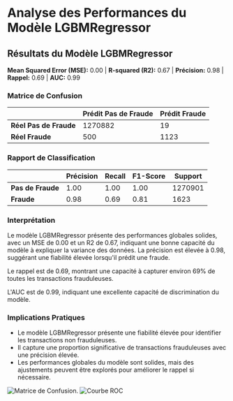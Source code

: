 # Analyse des Performances du Modèle LGBMRegressor

## Résultats du Modèle LGBMRegressor

**Mean Squared Error (MSE):** 0.00 | **R-squared (R2):** 0.67 | **Précision:** 0.98 | **Rappel:** 0.69 | **AUC:** 0.99

### Matrice de Confusion

|               | Prédit Pas de Fraude | Prédit Fraude |
| ------------- | -------------------- | ------------- |
| **Réel Pas de Fraude** | 1270882 | 19 |
| **Réel Fraude** | 500 | 1123 |

### Rapport de Classification

|                | Précision | Recall | F1-Score | Support |
| -------------- | --------- | ------ | -------- | ------- |
| **Pas de Fraude**   | 1.00      | 1.00   | 1.00     | 1270901 |
| **Fraude**         | 0.98      | 0.69   | 0.81     | 1623    |

### Interprétation

Le modèle LGBMRegressor présente des performances globales solides, avec un MSE de 0.00 et un R2 de 0.67, indiquant une bonne capacité du modèle à expliquer la variance des données. La précision est élevée à 0.98, suggérant une fiabilité élevée lorsqu'il prédit une fraude.

Le rappel est de 0.69, montrant une capacité à capturer environ 69% de toutes les transactions frauduleuses.

L'AUC est de 0.99, indiquant une excellente capacité de discrimination du modèle.

### Implications Pratiques

- Le modèle LGBMRegressor présente une fiabilité élevée pour identifier les transactions non frauduleuses.
- Il capture une proportion significative de transactions frauduleuses avec une précision élevée.
- Les performances globales du modèle sont solides, mais des ajustements peuvent être explorés pour améliorer le rappel si nécessaire.

![Matrice de Confusion.](https://github.com/SebastienCherki/G2_P5-ML/blob/main/Mod%C3%A8le/LGBMRegressor/Matrice%20de%20Confusion.png)
![Courbe ROC](https://github.com/SebastienCherki/G2_P5-ML/blob/main/Mod%C3%A8le/LGBMRegressor/ROC.png)

